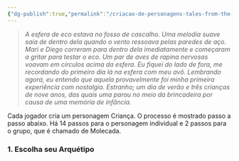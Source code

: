 ```yaml
---
{"dg-publish":true,"permalink":"/criacao-de-personagens-tales-from-the-loop/"}
---
```


> *A esfera de eco estava no fosso de cascalho. Uma melodia suave saía de dentro dela quando o vento ressoava pelas paredes de aço. Mari e Diego correram para dentro dela imediatamente e começaram a gritar para testar o eco. Um par de aves de rapina nervosas voavam em círculos acima da esfera. Eu fiquei do lado de fora, me recordando do primeiro dia lá na esfera com meu avô. Lembrando agora, eu entendo que aquela provavelmente foi minha primeira experiência com nostalgia. Estranho; um dia de verão e três crianças de nove anos, das quais uma parou no meio da brincadeira por causa de uma memória de infância.*

Cada jogador cria um personagem Criança. O processo é mostrado passo a passo abaixo. Há 14 passos para o personagem individual e 2 passos para o grupo, que é chamado de Molecada.

### 1. Escolha seu Arquétipo
